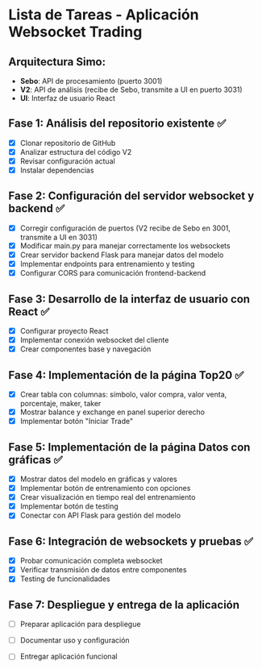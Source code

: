 # Lista de Tareas - Aplicación Websocket Trading

## Arquitectura Simo:
- **Sebo**: API de procesamiento (puerto 3001)
- **V2**: API de análisis (recibe de Sebo, transmite a UI en puerto 3031)
- **UI**: Interfaz de usuario React

## Fase 1: Análisis del repositorio existente ✅
- [x] Clonar repositorio de GitHub
- [x] Analizar estructura del código V2
- [x] Revisar configuración actual
- [x] Instalar dependencias

## Fase 2: Configuración del servidor websocket y backend ✅
- [x] Corregir configuración de puertos (V2 recibe de Sebo en 3001, transmite a UI en 3031)
- [x] Modificar main.py para manejar correctamente los websockets
- [x] Crear servidor backend Flask para manejar datos del modelo
- [x] Implementar endpoints para entrenamiento y testing
- [x] Configurar CORS para comunicación frontend-backend

## Fase 3: Desarrollo de la interfaz de usuario con React ✅
- [x] Configurar proyecto React
- [x] Implementar conexión websocket del cliente
- [x] Crear componentes base y navegación

## Fase 4: Implementación de la página Top20 ✅
- [x] Crear tabla con columnas: símbolo, valor compra, valor venta, porcentaje, maker, taker
- [x] Mostrar balance y exchange en panel superior derecho
- [x] Implementar botón "Iniciar Trade"
## Fase 5: Implementación de la página Datos con gráficas ✅
- [x] Mostrar datos del modelo en gráficas y valores
- [x] Implementar botón de entrenamiento con opciones
- [x] Crear visualización en tiempo real del entrenamiento
- [x] Implementar botón de testing
- [x] Conectar con API Flask para gestión del modelo

## Fase 6: Integración de websockets y pruebas ✅
- [x] Probar comunicación completa websocket
- [x] Verificar transmisión de datos entre componentes
- [x] Testing de funcionalidades

## Fase 7: Despliegue y entrega de la aplicación
- [ ] Preparar aplicación para despliegue
- [ ] Documentar uso y configuración
- [ ] Entregar aplicación funcional

